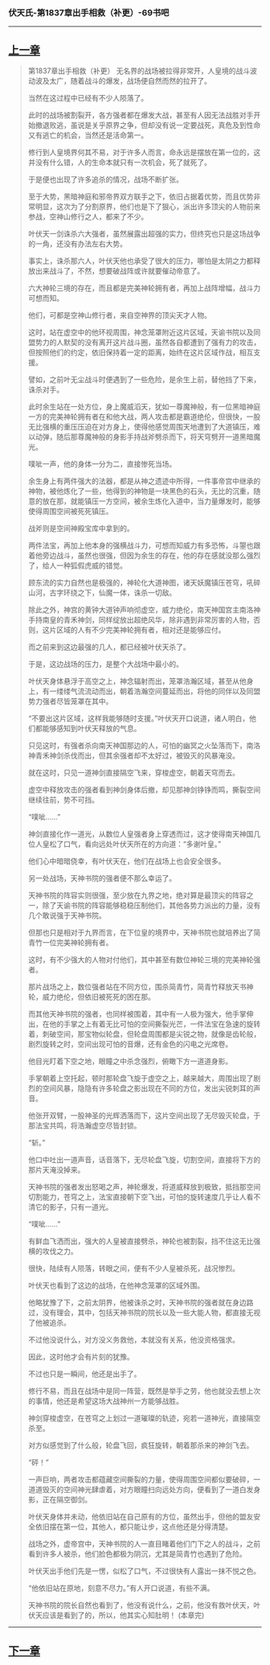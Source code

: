 ### 伏天氏-第1837章出手相救（补更）-69书吧

--------
[上一章](./c0bc5590f311645018844152d678318e.md)
--------


>
>
>
>第1837章出手相救（补更）
>无名界的战场被拉得非常开，人皇境的战斗波动波及太广，随着战斗的爆发，战场便自然而然的拉开了。
>
>当然在这过程中已经有不少人陨落了。
>
>此时的战场被割裂开，各方强者都在爆发大战，甚至有人因无法战胜对手开始撤退败逃，虽说是关乎原界之争，但却没有说一定要战死，真危及到性命又有逃亡的机会，当然还是活命第一。
>
>修行到人皇境界何其不易，对于许多人而言，命永远是摆放在第一位的，这并没有什么错，人的生命本就只有一次机会，死了就死了。
>
>于是便也出现了许多追杀的情况，战场不断扩张。
>
>至于大势，黑暗神庭和邪帝界双方联手之下，依旧占据着优势，而且优势非常明显，这次为了分割原界，他们也是下了狠心，派出许多顶尖的人物前来参战，空神山修行之人，都来了不少。
>
>叶伏天一剑诛杀六大强者，虽然展露出超强的实力，但终究也只是这场战争的一角，还没有办法左右大势。
>
>事实上，诛杀那六人，叶伏天他也承受了很大的压力，哪怕是太阴之力都释放出来战斗了，不然，想要破战阵或许就要催动帝意了。
>
>六大神轮三境的存在，而且都是完美神轮拥有者，再加上战阵增幅，战斗力可想而知。
>
>他们，可都是空神山修行者，来自空神界的顶尖天才人物。
>
>这时，站在虚空中的他环视周围，神念笼罩附近这片区域，天谕书院以及同盟势力的人默契的没有离开这片战斗圈，虽然各自都遭到了强有力的攻击，但按照他们的约定，依旧保持着一定的距离，始终在这片区域作战，相互支援。
>
>譬如，之前叶无尘战斗时便遇到了一些危险，是余生上前，替他挡了下来，诛杀对手。
>
>此时余生站在一处方位，身上魔威滔天，犹如一尊魔神般，有一位黑暗神庭一方的完美神轮拥有者在和他大战，两人攻击都是霸道绝伦，但很快，一股无比强横的重压压迫在对方身上，使得他感觉周围天地遭到了大道镇压，难以动弹，随后那尊魔神般的身影手持战斧劈杀而下，将天穹劈开一道黑暗魔光。
>
>噗呲一声，他的身体一分为二，直接惨死当场。
>
>余生身上有两件强大的法器，都是从神之遗迹中所得，一件事帝宫中继承的神物，被他炼化了一些，他得到的神物是一块黑色的石头，无比的沉重，随意的放在那，就能镇压一方空间，被余生炼化入道中，当力量爆发时，能够使得周围空间被死死镇压。
>
>战斧则是空间神殿宝库中拿到的。
>
>两件法宝，再加上他本身的强横战斗力，可想而知威力有多恐怖，斗曌也跟着他旁边战斗，虽然也很强，但因为余生的存在，他的存在感就没那么强烈了，给人一种狐假虎威的错觉。
>
>顾东流的实力自然也是极强的，神轮化大道神图，诸天妖魔镇压苍穹，吼碎山河，古字环绕之下，仙魔一体，诛杀一切敌。
>
>除此之外，神宫的黄钟大道钟声响彻虚空，威力绝伦，南天神国宫主南洛神手持南皇的青禾神剑，同样绽放出超绝风华，除非遇到非常厉害的人物，否则，这片区域的人有不少完美神轮拥有者，相对还是能够应付。
>
>而之前来到这边最强的几人，都已经被叶伏天杀了。
>
>于是，这边战场的压力，是整个大战场中最小的。
>
>叶伏天身体悬浮于高空之上，神念辐射而出，笼罩浩瀚区域，甚至从他身上，有一缕缕气流流动而出，朝着浩瀚空间蔓延而出，将他的同伴以及同盟势力强者尽皆笼罩在其中。
>
>“不要出这片区域，这样我能够随时支援。”叶伏天开口说道，诸人明白，他们都能够感知到叶伏天释放的气息。
>
>只见这时，有强者杀向南天神国那边的人，可怕的幽冥之火坠落而下，南洛神青禾神剑杀伐而出，但其余强者却不太好过，被毁灭的风暴淹没。
>
>就在这时，只见一道神剑直接隔空飞来，穿梭虚空，朝着天穹而去。
>
>虚空中释放攻击的强者看到神剑身体后撤，却见那神剑铮铮而鸣，撕裂空间继续往前，势不可挡。
>
>“噗呲……”
>
>神剑直接化作一道光，从数位人皇强者身上穿透而过，这才使得南天神国几位人皇松了口气，看向远处叶伏天所在的方向道：“多谢叶皇。”
>
>他们心中暗暗侥幸，有叶伏天在，他们在战场上也会安全很多。
>
>另一处战场，天神书院的强者便不那么幸运了。
>
>天神书院的阵容实则很强，至少放在九界之地，绝对算是最顶尖的阵容之一，除了天谕书院的阵容能够稳稳压制他们，其他各势力派出的力量，没有几个敢说强于天神书院。
>
>但那也只是相对于九界而言，在下位皇的境界中，天神书院也就培养出了简青竹一位完美神轮拥有者。
>
>这时，有不少强大的人物对付他们，其中甚至有数位神轮三境的完美神轮强者。
>
>那片战场之上，数位强者站在不同方位，围杀简青竹，简青竹释放天书神轮，威力绝伦，但依旧被死死的困在那。
>
>而其他天神书院的强者，也同样被围着，其中有一人极为强大，他手掌伸出，在他的手掌之上有着无比可怕的空间撕裂光芒，一件法宝在急速的旋转着，刺破空间，那宝物似轮盘，但轮盘周围都是尖锐之物，就像是齿轮般，剧烈旋转之时，空间出现可怕的音爆，还有金色的闪电之光席卷。
>
>他目光盯着下空之地，眼瞳之中杀念强烈，俯瞰下方一道道身影。
>
>手掌朝着上空托起，顿时那轮盘飞旋于虚空之上，越来越大，周围出现了剧烈的空间风暴，隐隐有许多轮盘之影出现在不同的方位，发出尖锐刺耳的声音。
>
>他张开双臂，一股神圣的光辉洒落而下，这片空间出现了无尽毁灭轮盘，于那法宝共鸣，将浩瀚虚空尽皆封锁。
>
>“斩。”
>
>他口中吐出一道声音，话音落下，无尽轮盘飞旋，切割空间，直接将下方的那片天淹没掉来。
>
>天神书院的强者发出怒喝之声，神轮爆发，将道威释放到极致，抵挡那空间切割能力，苍穹之上，法宝直接朝下空飞出，可怕的旋转速度几乎让人看不清它的影子，只有一道光。
>
>“噗呲……”
>
>有鲜血飞洒而出，强大的人皇被直接劈杀，神轮也被割裂，挡不住这无比强横的攻伐之力。
>
>很快，陆续有人陨落，转眼之间，便有不少人皇被杀死，战况惨烈。
>
>叶伏天也看到了这边的战场，在他神念笼罩的区域外围。
>
>他略犹豫了下，之前太阴界，他被诛杀之时，天神书院的强者就在身边路过，没有理会，其中，包括天神书院的院长以及一些大能人物，都直接无视了他被追杀。
>
>不过他没说什么，对方没义务救他，本就没有关系，他没资格强求。
>
>因此，这时他才会有片刻的犹豫。
>
>不过也只是一瞬间，他还是出手了。
>
>修行不易，而且在战场中是同一阵营，既然是举手之劳，他也就没去想上次的事情，他还是希望这场大战神州一方能够战胜。
>
>神剑穿梭虚空，在苍穹之上划过一道璀璨的轨迹，宛若一道神光，直接隔空杀至。
>
>对方似感觉到了什么般，轮盘飞回，疯狂旋转，朝着那杀来的神剑飞去。
>
>“砰！”
>
>一声巨响，两者攻击都蕴藏空间撕裂的力量，使得周围空间都似要破碎，一道道毁灭的空间神光肆虐着，对方眼瞳扫向远处方向，便看到了一道白发身影，正在隔空御剑。
>
>叶伏天身体并未动，他依旧站在自己原有的方位，虽然出手，但他的盟友安全依旧摆在第一位，其他人，都只能让步，这点他还是分得清楚。
>
>战场之外，虚帝宫中，天神书院的人一直目睹着他们门下之人的战斗，之前看到许多人被杀，他们脸色都极为阴沉，尤其是简青竹也遇到了危险。
>
>叶伏天出手他们先是一愣，似松了口气，不过很快有人露出一抹不悦之色。
>
>“他依旧站在原地，刻意不尽力。”有人开口说道，有些不满。
>
>天神书院的院长自然也看到了，他没有说什么，之前，他没有救叶伏天，叶伏天应该是看到了的，所以，他其实心知肚明！
>(本章完)
>
>

--------
[下一章](./22ad1b120cfee47ab1c5732200442f6a.md)
--------
